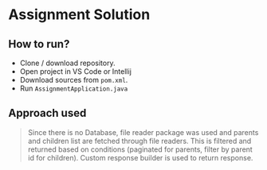 # Assignment Solution
## How to run?
- Clone / download repository.
- Open project in VS Code or Intellij
- Download sources from `pom.xml`.
- Run `AssignmentApplication.java`
## Approach used
> Since there is no Database, file reader package was used and parents and children list are fetched through file readers. This is filtered and returned based on conditions (paginated for parents, filter by parent id for children). Custom response builder is used to return response.